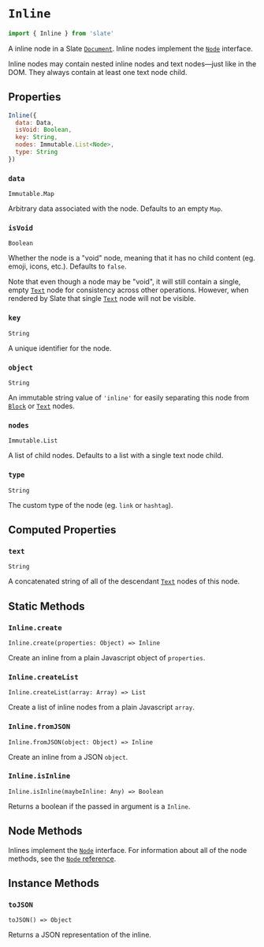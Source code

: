 
# `Inline`

```js
import { Inline } from 'slate'
```

A inline node in a Slate [`Document`](./document.md). Inline nodes implement the [`Node`](./node.md) interface.

Inline nodes may contain nested inline nodes and text nodes—just like in the DOM. They always contain at least one text node child.


## Properties

```js
Inline({
  data: Data,
  isVoid: Boolean,
  key: String,
  nodes: Immutable.List<Node>,
  type: String
})
```

### `data`
`Immutable.Map`

Arbitrary data associated with the node. Defaults to an empty `Map`.

### `isVoid`
`Boolean`

Whether the node is a "void" node, meaning that it has no child content (eg. emoji, icons, etc.). Defaults to `false`.

Note that even though a node may be "void", it will still contain a single, empty [`Text`](./text.md) node for consistency across other operations. However, when rendered by Slate that single [`Text`](./text.md) node will not be visible.

### `key`
`String`

A unique identifier for the node.

### `object`
`String`

An immutable string value of `'inline'` for easily separating this node from [`Block`](./block.md) or [`Text`](./text.md) nodes.

### `nodes`
`Immutable.List`

A list of child nodes. Defaults to a list with a single text node child.

### `type`
`String`

The custom type of the node (eg. `link` or `hashtag`).


## Computed Properties

### `text`
`String`

A concatenated string of all of the descendant [`Text`](./text.md) nodes of this node.


## Static Methods

### `Inline.create`
`Inline.create(properties: Object) => Inline`

Create an inline from a plain Javascript object of `properties`.

### `Inline.createList`
`Inline.createList(array: Array) => List`

Create a list of inline nodes from a plain Javascript `array`.

### `Inline.fromJSON`
`Inline.fromJSON(object: Object) => Inline`

Create an inline from a JSON `object`.

### `Inline.isInline`
`Inline.isInline(maybeInline: Any) => Boolean`

Returns a boolean if the passed in argument is a `Inline`.


## Node Methods

Inlines implement the [`Node`](./node.md) interface. For information about all of the node methods, see the [`Node` reference](./node.md).


## Instance Methods

### `toJSON`
`toJSON() => Object`

Returns a JSON representation of the inline.

